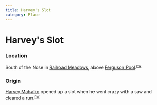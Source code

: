 ```yaml
---
title: Harvey's Slot
category: Place
---
```

# Harvey's Slot
### Location

South of the Nose in [Railroad Meadows](/Run/Railroad-Meadows), above [Ferguson Pool](/Area/Ferguson-Pool).<sup>[nw][]</sup>

### Origin

[Harvey Mahalko](/Person/Harvey-Mahalko) opened up a slot when he went crazy with a saw and cleared a run.<sup>[nw][]</sup>


[map]: /Meany-Map
[nw]: /Names-Walt "Meany Names by Walter Little, 1984"